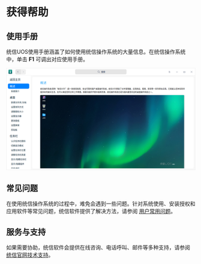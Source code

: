 # 获得帮助

## 使用手册

统信UOS使用手册涵盖了如何使用统信操作系统的大量信息。在统信操作系统中，单击 **F1** 可调出对应使用手册。

![0|usermunaul](fig/usermunaul.png)

## 常见问题

在使用统信操作系统的过程中，难免会遇到一些问题。针对系统使用、安装授权和应用软件等常见问题，统信软件提供了解决方法，请参阅 [用户常用问题](https://doc.chinauos.com/content/BLnRdnQB_uwzIp6HT15K)。

## 服务与支持

如果需要协助，统信软件会提供在线咨询、电话呼叫、邮件等多种支持，请参阅 [统信官网技术支持](https://www.uniontech.com/service)。

